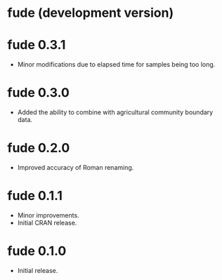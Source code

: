# fude (development version)

# fude 0.3.1

* Minor modifications due to elapsed time for samples being too long.

# fude 0.3.0

* Added the ability to combine with agricultural community boundary data.

# fude 0.2.0

* Improved accuracy of Roman renaming.

# fude 0.1.1

* Minor improvements.
* Initial CRAN release.

# fude 0.1.0

* Initial release.
